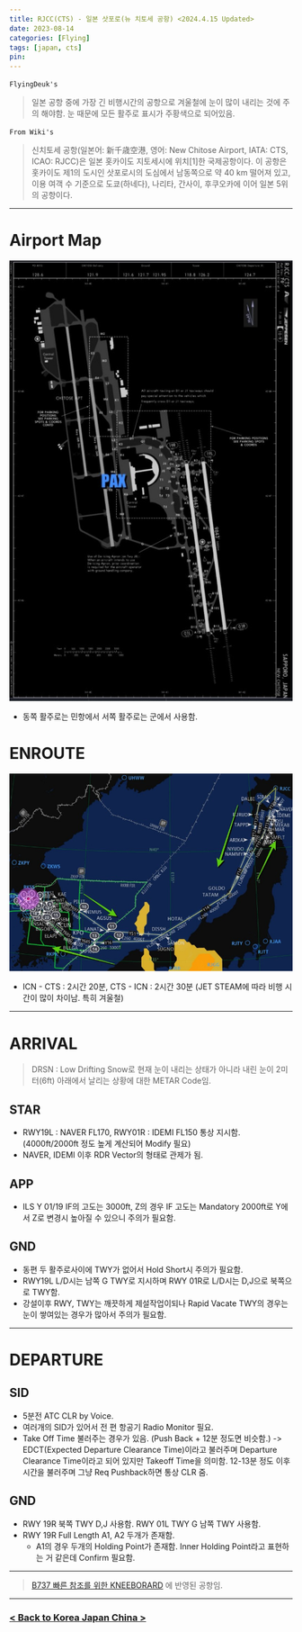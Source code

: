 ```yaml
---
title: RJCC(CTS) - 일본 삿포로(뉴 치토세 공항) <2024.4.15 Updated>
date: 2023-08-14
categories: [Flying]
tags: [japan, cts]
pin:
---
```


`FlyingDeuk's`
> 일본 공항 중에 가장 긴 비행시간의 공항으로 겨울철에 눈이 많이 내리는 것에 주의 해야함. 눈 때문에 모든 활주로 표시가 주황색으로 되어있음. 

`From Wiki's`
>신치토세 공항(일본어: 新千歳空港, 영어: New Chitose Airport, IATA: CTS, ICAO: RJCC)은 일본 홋카이도 지토세시에 위치[1]한 국제공항이다. 이 공항은 홋카이도 제1의 도시인 삿포로시의 도심에서 남동쪽으로 약 40 km 떨어져 있고, 이용 여객 수 기준으로 도쿄(하네다), 나리타, 간사이, 후쿠오카에 이어 일본 5위의 공항이다.

-------

# Airport Map
![cts](/img/flying/airport/cts_ap.jpg)
- 동쪽 활주로는 민항에서 서쪽 활주로는 군에서 사용함. 

# ENROUTE
![cts](/img/flying/airport/icncts.jpg)
- ICN - CTS : 2시간 20분, CTS - ICN : 2시간 30분 (JET STEAM에 따라 비행 시간이 많이 차이남. 특히 겨울철)


-------

# ARRIVAL
> DRSN : Low Drifting Snow로 현재 눈이 내리는 상태가 아니라 내린 눈이 2미터(6ft) 아래에서 날리는 상황에 대한 METAR Code임. 

## STAR
- RWY19L : NAVER FL170, RWY01R : IDEMI FL150 통상 지시함. (4000ft/2000ft 정도 높게 계산되어 Modify 필요)
- NAVER, IDEMI 이후 RDR Vector의 형태로 관제가 됨. 

## APP
- ILS Y 01/19 IF의 고도는 3000ft, Z의 경우 IF 고도는 Mandatory 2000ft로 Y에서 Z로 변경시 높아질 수 있으니 주의가 필요함. 


## GND
- 동편 두 활주로사이에 TWY가 없어서 Hold Short시 주의가 필요함. 
- RWY19L L/D시는 남쪽 G TWY로 지시하며 RWY 01R로 L/D시는 D,J으로 북쪽으로 TWY함. 
- 강설이후 RWY, TWY는 깨끗하게 제설작업이되나 Rapid Vacate TWY의 경우는 눈이 쌓여있는 경우가 많아서 주의가 필요함. 


------

# DEPARTURE
## SID
- 5분전 ATC CLR by Voice. 
- 여러개의 SID가 있어서 전 편 항공기 Radio Monitor 필요. 
- Take Off Time 불러주는 경우가 있음. (Push Back + 12분 정도면 비슷함.) -> EDCT(Expected Departure Clearance Time)이라고 불러주며 Departure Clearance Time이라고 되어 있지만 Takeoff Time을 의미함. 12-13분 정도 이후 시간을 불러주며 그냥 Req Pushback하면 통상 CLR 줌. 


## GND 
- RWY 19R 북쪽 TWY D,J 사용함. RWY 01L TWY G 남쪽 TWY 사용함. 
- RWY 19R Full Length A1, A2 두개가 존재함.
    - A1의 경우 두개의 Holding Point가 존재함. Inner Holding Point라고 표현하는 거 같은데 Confirm 필요함. 

-------


> [B737 빠른 참조를 위한 KNEEBORARD](/posts/B737-kneeboard/) 에 반영된 공항임. 

----

### [< Back to Korea Japan China >](/posts/KoreaJapanChina/)
